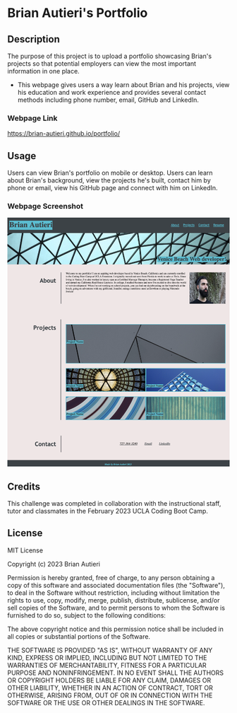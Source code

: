 # Brian Autieri's Portfolio

## Description

The purpose of this project is to upload a portfolio showcasing Brian's projects so that potential employers can view the most important information in one place.

- This webpage gives users a way learn about Brian and his projects, view his education and work experience and provides several contact methods including phone number, email, GitHub and LinkedIn.

### Webpage Link

https://brian-autieri.github.io/portfolio/


## Usage

Users can view Brian's portfolio on mobile or desktop. Users can learn about Brian's background, view the projects he's built, contact him by phone or email, view his GitHub page and connect with him on LinkedIn.

### Webpage Screenshot

![alt text](/assets/images/Portfolio_Screenshot.png)

## Credits

This challenge was completed in collaboration with the instructional staff, tutor and classmates in the February 2023 UCLA Coding Boot Camp.

## License

MIT License

Copyright (c) 2023 Brian Autieri

Permission is hereby granted, free of charge, to any person obtaining a copy of this software and associated documentation files (the "Software"), to deal in the Software without restriction, including without limitation the rights to use, copy, modify, merge, publish, distribute, sublicense, and/or sell copies of the Software, and to permit persons to whom the Software is furnished to do so, subject to the following conditions:

The above copyright notice and this permission notice shall be included in all copies or substantial portions of the Software.

THE SOFTWARE IS PROVIDED "AS IS", WITHOUT WARRANTY OF ANY KIND, EXPRESS OR IMPLIED, INCLUDING BUT NOT LIMITED TO THE WARRANTIES OF MERCHANTABILITY, FITNESS FOR A PARTICULAR PURPOSE AND NONINFRINGEMENT. IN NO EVENT SHALL THE AUTHORS OR COPYRIGHT HOLDERS BE LIABLE FOR ANY CLAIM, DAMAGES OR OTHER LIABILITY, WHETHER IN AN ACTION OF CONTRACT, TORT OR OTHERWISE, ARISING FROM, OUT OF OR IN CONNECTION WITH THE SOFTWARE OR THE USE OR OTHER DEALINGS IN THE SOFTWARE.
